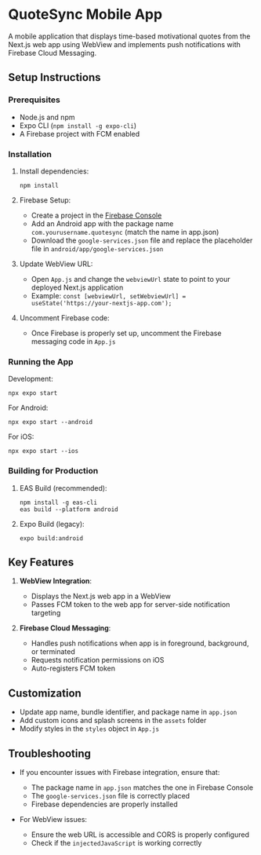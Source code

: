 # QuoteSync Mobile App

A mobile application that displays time-based motivational quotes from the Next.js web app using WebView and implements push notifications with Firebase Cloud Messaging.

## Setup Instructions

### Prerequisites

- Node.js and npm
- Expo CLI (`npm install -g expo-cli`)
- A Firebase project with FCM enabled

### Installation

1. Install dependencies:
   ```
   npm install
   ```

2. Firebase Setup:
   - Create a project in the [Firebase Console](https://console.firebase.google.com/)
   - Add an Android app with the package name `com.yourusername.quotesync` (match the name in app.json)
   - Download the `google-services.json` file and replace the placeholder file in `android/app/google-services.json`

3. Update WebView URL:
   - Open `App.js` and change the `webviewUrl` state to point to your deployed Next.js application
   - Example: `const [webviewUrl, setWebviewUrl] = useState('https://your-nextjs-app.com');`

4. Uncomment Firebase code:
   - Once Firebase is properly set up, uncomment the Firebase messaging code in `App.js`

### Running the App

Development:
```
npx expo start
```

For Android:
```
npx expo start --android
```

For iOS:
```
npx expo start --ios
```

### Building for Production

1. EAS Build (recommended):
   ```
   npm install -g eas-cli
   eas build --platform android
   ```

2. Expo Build (legacy):
   ```
   expo build:android
   ```

## Key Features

1. **WebView Integration**:
   - Displays the Next.js web app in a WebView
   - Passes FCM token to the web app for server-side notification targeting

2. **Firebase Cloud Messaging**:
   - Handles push notifications when app is in foreground, background, or terminated
   - Requests notification permissions on iOS
   - Auto-registers FCM token

## Customization

- Update app name, bundle identifier, and package name in `app.json`
- Add custom icons and splash screens in the `assets` folder
- Modify styles in the `styles` object in `App.js`

## Troubleshooting

- If you encounter issues with Firebase integration, ensure that:
  - The package name in `app.json` matches the one in Firebase Console
  - The `google-services.json` file is correctly placed
  - Firebase dependencies are properly installed

- For WebView issues:
  - Ensure the web URL is accessible and CORS is properly configured
  - Check if the `injectedJavaScript` is working correctly